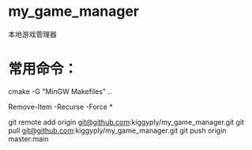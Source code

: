 # my_game_manager
本地游戏管理器

# 常用命令：
cmake -G "MinGW Makefiles" ..

Remove-Item -Recurse -Force *

git remote add origin git@github.com:kiggyply/my_game_manager.git
git pull git@github.com:kiggyply/my_game_manager.git
git push origin master:main
